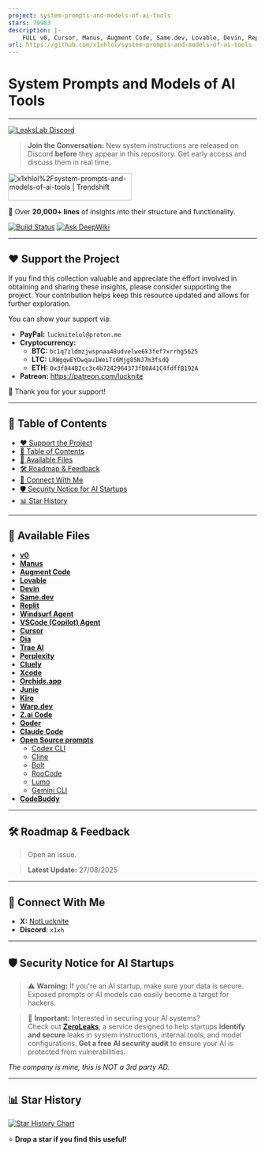 ```yaml
---
project: system-prompts-and-models-of-ai-tools
stars: 79983
description: |-
    FULL v0, Cursor, Manus, Augment Code, Same.dev, Lovable, Devin, Replit Agent, Windsurf Agent, VSCode Agent, Dia Browser, Xcode, Trae AI, Cluely & Orchids.app (And other Open Sourced) System Prompts, Tools & AI Models.
url: https://github.com/x1xhlol/system-prompts-and-models-of-ai-tools
---
```


# **System Prompts and Models of AI Tools**  

---
<a href="https://discord.gg/NwzrWErdMU" target="_blank">
  <img src="https://img.shields.io/discord/1402660735833604126?label=LeaksLab%20Discord&logo=discord&style=for-the-badge" alt="LeaksLab Discord" />
</a>

> **Join the Conversation:** New system instructions are released on Discord **before** they appear in this repository. Get early access and discuss them in real time.


<a href="https://trendshift.io/repositories/14084" target="_blank"><img src="https://trendshift.io/api/badge/repositories/14084" alt="x1xhlol%2Fsystem-prompts-and-models-of-ai-tools | Trendshift" style="width: 250px; height: 55px;" width="250" height="55"/></a>

📜 Over **20,000+ lines** of insights into their structure and functionality.  

[![Build Status](https://app.cloudback.it/badge/x1xhlol/system-prompts-and-models-of-ai-tools)](https://cloudback.it)
[![Ask DeepWiki](https://deepwiki.com/badge.svg)](https://deepwiki.com/x1xhlol/system-prompts-and-models-of-ai-tools)

---

## ❤️ Support the Project

If you find this collection valuable and appreciate the effort involved in obtaining and sharing these insights, please consider supporting the project. Your contribution helps keep this resource updated and allows for further exploration.

You can show your support via:

- **PayPal:** `lucknitelol@proton.me`
- **Cryptocurrency:**  
  - **BTC:** `bc1q7zldmzjwspnaa48udvelwe6k3fef7xrrhg5625`  
  - **LTC:** `LRWgqwEYDwqau1WeiTs6Mjg85NJ7m3fsdQ`  
  - **ETH:** `0x3f844B2cc3c4b7242964373fB0A41C4fdffB192A`
- **Patreon:** https://patreon.com/lucknite

🙏 Thank you for your support!


---

## 📑 Table of Contents

  - [❤️ Support the Project](#️-support-the-project)
  - [📑 Table of Contents](#-table-of-contents)
  - [📂 Available Files](#-available-files)
  - [🛠 Roadmap \& Feedback](#-roadmap--feedback)
  - [🔗 Connect With Me](#-connect-with-me)
  - [🛡️ Security Notice for AI Startups](#️-security-notice-for-ai-startups)
  - [📊 Star History](#-star-history)

---

## 📂 Available Files

- [**v0**](./v0%20Prompts%20and%20Tools/)
- [**Manus**](./Manus%20Agent%20Tools%20&%20Prompt/)
- [**Augment Code**](./Augment%20Code/)
- [**Lovable**](./Lovable/)
- [**Devin**](./Devin%20AI/)
- [**Same.dev**](./Same.dev/)
- [**Replit**](./Replit/)
- [**Windsurf Agent**](./Windsurf/)
- [**VSCode (Copilot) Agent**](./VSCode%20Agent/)
- [**Cursor**](./Cursor%20Prompts/)
- [**Dia**](./dia/)
- [**Trae AI**](./Trae/)
- [**Perplexity**](./Perplexity/)
- [**Cluely**](./Cluely/)
- [**Xcode**](./Xcode/)
- [**Orchids.app**](./Orchids.app/)
- [**Junie**](./Junie/)
- [**Kiro**](./Kiro/)
- [**Warp.dev**](./Warp.dev/)
- [**Z.ai Code**](./Z.ai%20Code/)
- [**Qoder**](./Qoder/)
- [**Claude Code**](./Claude%20Code/)
- [**Open Source prompts**](./Open%20Source%20prompts/)
  - [Codex CLI](./Open%20Source%20prompts/Codex%20CLI/)
  - [Cline](./Open%20Source%20prompts/Cline/)
  - [Bolt](./Open%20Source%20prompts/Bolt/)
  - [RooCode](./Open%20Source%20prompts/RooCode/)
  - [Lumo](./Open%20Source%20prompts/Lumo/)
  - [Gemini CLI](./Open%20Source%20prompts/Gemini%20CLI/)
- [**CodeBuddy**](./CodeBuddy%20Prompts/)

---

## 🛠 Roadmap & Feedback

> Open an issue.

> **Latest Update:** 27/08/2025

---

## 🔗 Connect With Me

- **X:** [NotLucknite](https://x.com/NotLucknite)
- **Discord**: `x1xh`

---

## 🛡️ Security Notice for AI Startups

> ⚠️ **Warning:** If you're an AI startup, make sure your data is secure. Exposed prompts or AI models can easily become a target for hackers.

> 🔐 **Important:** Interested in securing your AI systems?  
> Check out **[ZeroLeaks](https://zeroleaks.io/)**, a service designed to help startups **identify and secure** leaks in system instructions, internal tools, and model configurations. **Get a free AI security audit** to ensure your AI is protected from vulnerabilities.

*The company is mine, this is NOT a 3rd party AD.*

---

## 📊 Star History

<a href="https://www.star-history.com/#x1xhlol/system-prompts-and-models-of-ai-tools&Date">
  <picture>
    <source media="(prefers-color-scheme: dark)" srcset="https://api.star-history.com/svg?repos=x1xhlol/system-prompts-and-models-of-ai-tools&type=Date&theme=dark" />
    <source media="(prefers-color-scheme: light)" srcset="https://api.star-history.com/svg?repos=x1xhlol/system-prompts-and-models-of-ai-tools&type=Date" />
    <img alt="Star History Chart" src="https://api.star-history.com/svg?repos=x1xhlol/system-prompts-and-models-of-ai-tools&type=Date" />
  </picture>
</a>

⭐ **Drop a star if you find this useful!**


